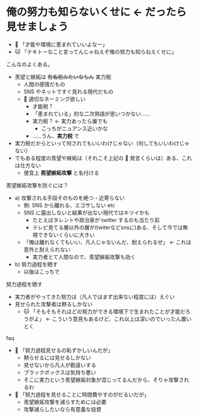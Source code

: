 # 俺の努力も知らないくせに ← だったら見せましょう
- :dog: 「才能や環境に恵まれていいよなー」
- :cat: 「テキトーなこと言ってんじゃねえぞ俺の努力も知らねえくせに」

こんなのよくある。

- 羨望と嫉妬は ~~有名税みたいなもん~~ 実力税
  - 人間の感情だもの
  - SNS やネットですぐ見れる現代だもの
  - :train: 適切なネーミング欲しい
    - 才能税？
    - 「恵まれている」的な二次熟語が思いつかない……
    - 実力税？ ← 実力あったら誰でも
      - こっちがニュアンス近いかな
    - ……うん、**実力税** で
- 実力税だからといって何されてもいいわけじゃない（何してもいいわけじゃない）
- でもある程度の羨望や嫉妬は（それこそ上記の :dog: 発言くらいは）ある、これは仕方ない
  - 便宜上 **羨望嫉妬攻撃** と名付ける

羨望嫉妬攻撃を防ぐには？

- a) 攻撃される手段そのものを絶つ・近寄らない
  - 例: SNS から離れる、エゴサしない etc
  - SNS に露出しないと結果が出ない現代ではキツイかも
    - たとえばタレントや政治家が twitter するのも当たり前
    - テレビ見てる層以外の層が(twiterなどsnsに)ある、そして今では無視できないくらいに大きい
  - 「俺は離れなくてもいい、凡人じゃないんだ、耐えられるぜ」 ← これは意外と耐えられない
    - 実力者とて人間なので、羨望嫉妬攻撃も効く
- b) 努力過程を晒す
  - 以後はこっちで

努力過程を晒す

- 実力者がやってきた努力は（凡人ではまず出来ない程度には）えぐい
- 見せられた攻撃者は黙るしかない
  - :cat: 「そもそもそれほどの努力ができる環境下で生まれたことが才能だろうがよ」 ← こういう意見もあるけど、これ以上は深いのでいったん置いとく

faq

- :dog: 「努力過程見せるの恥ずかしいんだが」
  - 黙らせるには見せるしかない
  - 見せないから凡人が勘違いする
  - ブラックボックスは気持ち悪い
  - そこに実力という羨望嫉妬対象が混じってるんだから、そりゃ攻撃されるわ
- :dog: 「努力過程を見せることに時間費やすのがだるいだが」
  - 羨望嫉妬攻撃を減らすためには必要
  - 攻撃減らしたいなら有意義な投資
